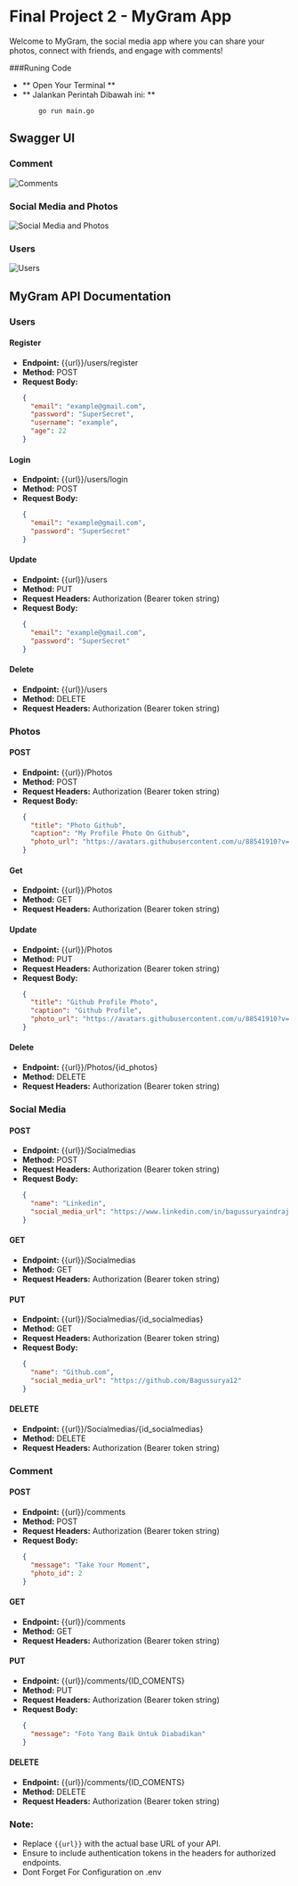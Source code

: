 # Final Project 2 - MyGram App

Welcome to MyGram, the social media app where you can share your photos, connect with friends, and engage with comments!

<!-- ![MyGram Logo](assets/mygram_logo.png) -->

###Runing Code

- ** Open Your Terminal **
- ** Jalankan Perintah Dibawah ini: **
  ```
      go run main.go
  ```

## Swagger UI

### Comment

![Comments](assets/comments.png)

### Social Media and Photos

![Social Media and Photos](assets/photos_and_social_media.png)

### Users

![Users](assets/users.png)

## MyGram API Documentation

### Users

#### Register

- **Endpoint:** {{url}}/users/register
- **Method:** POST
- **Request Body:**
  ```json
  {
    "email": "example@gmail.com",
    "password": "SuperSecret",
    "username": "example",
    "age": 22
  }
  ```

#### Login

- **Endpoint:** {{url}}/users/login
- **Method:** POST
- **Request Body:**
  ```json
  {
    "email": "example@gmail.com",
    "password": "SuperSecret"
  }
  ```

#### Update

- **Endpoint:** {{url}}/users
- **Method:** PUT
- **Request Headers:** Authorization (Bearer token string)
- **Request Body:**
  ```json
  {
    "email": "example@gmail.com",
    "password": "SuperSecret"
  }
  ```

#### Delete

- **Endpoint:** {{url}}/users
- **Method:** DELETE
- **Request Headers:** Authorization (Bearer token string)

### Photos

#### POST

- **Endpoint:** {{url}}/Photos
- **Method:** POST
- **Request Headers:** Authorization (Bearer token string)
- **Request Body:**
  ```json
  {
    "title": "Photo Github",
    "caption": "My Profile Photo On Github",
    "photo_url": "https://avatars.githubusercontent.com/u/88541910?v=4"
  }
  ```

#### Get

- **Endpoint:** {{url}}/Photos
- **Method:** GET
- **Request Headers:** Authorization (Bearer token string)

#### Update

- **Endpoint:** {{url}}/Photos
- **Method:** PUT
- **Request Headers:** Authorization (Bearer token string)
- **Request Body:**
  ```json
  {
    "title": "Github Profile Photo",
    "caption": "Github Profile",
    "photo_url": "https://avatars.githubusercontent.com/u/88541910?v=4"
  }
  ```

#### Delete

- **Endpoint:** {{url}}/Photos/{id_photos}
- **Method:** DELETE
- **Request Headers:** Authorization (Bearer token string)

### Social Media

#### POST

- **Endpoint:** {{url}}/Socialmedias
- **Method:** POST
- **Request Headers:** Authorization (Bearer token string)
- **Request Body:**
  ```json
  {
    "name": "Linkedin",
    "social_media_url": "https://www.linkedin.com/in/bagussuryaindrajati/"
  }
  ```

#### GET

- **Endpoint:** {{url}}/Socialmedias
- **Method:** GET
- **Request Headers:** Authorization (Bearer token string)

#### PUT

- **Endpoint:** {{url}}/Socialmedias/{id_socialmedias}
- **Method:** GET
- **Request Headers:** Authorization (Bearer token string)
- **Request Body:**
  ```json
  {
    "name": "Github.com",
    "social_media_url": "https://github.com/Bagussurya12"
  }
  ```

#### DELETE

- **Endpoint:** {{url}}/Socialmedias/{id_socialmedias}
- **Method:** DELETE
- **Request Headers:** Authorization (Bearer token string)

### Comment

#### POST

- **Endpoint:** {{url}}/comments
- **Method:** POST
- **Request Headers:** Authorization (Bearer token string)
- **Request Body:**
  ```json
  {
    "message": "Take Your Moment",
    "photo_id": 2
  }
  ```

#### GET

- **Endpoint:** {{url}}/comments
- **Method:** GET
- **Request Headers:** Authorization (Bearer token string)

#### PUT

- **Endpoint:** {{url}}/comments/{ID_COMENTS}
- **Method:** PUT
- **Request Headers:** Authorization (Bearer token string)
- **Request Body:**
  ```json
  {
    "message": "Foto Yang Baik Untuk Diabadikan"
  }
  ```

#### DELETE

- **Endpoint:** {{url}}/comments/{ID_COMENTS}
- **Method:** DELETE
- **Request Headers:** Authorization (Bearer token string)

### Note:

- Replace `{{url}}` with the actual base URL of your API.
- Ensure to include authentication tokens in the headers for authorized endpoints.
- Dont Forget For Configuration on .env
